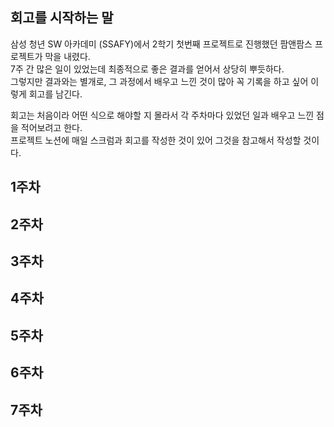 ## 회고를 시작하는 말
삼성 청년 SW 아카데미 (SSAFY)에서 2학기 첫번째 프로젝트로 진행했던 팜앤팜스 프로젝트가 막을 내렸다.   
7주 간 많은 일이 있었는데 최종적으로 좋은 결과를 얻어서 상당히 뿌듯하다.   
그렇지만 결과와는 별개로, 그 과정에서 배우고 느낀 것이 많아 꼭 기록을 하고 싶어 이렇게 회고를 남긴다.   

회고는 처음이라 어떤 식으로 해야할 지 몰라서 각 주차마다 있었던 일과 배우고 느낀 점을 적어보려고 한다.   
프로젝트 노션에 매일 스크럼과 회고를 작성한 것이 있어 그것을 참고해서 작성할 것이다.

## 1주차

## 2주차

## 3주차

## 4주차

## 5주차

## 6주차

## 7주차
